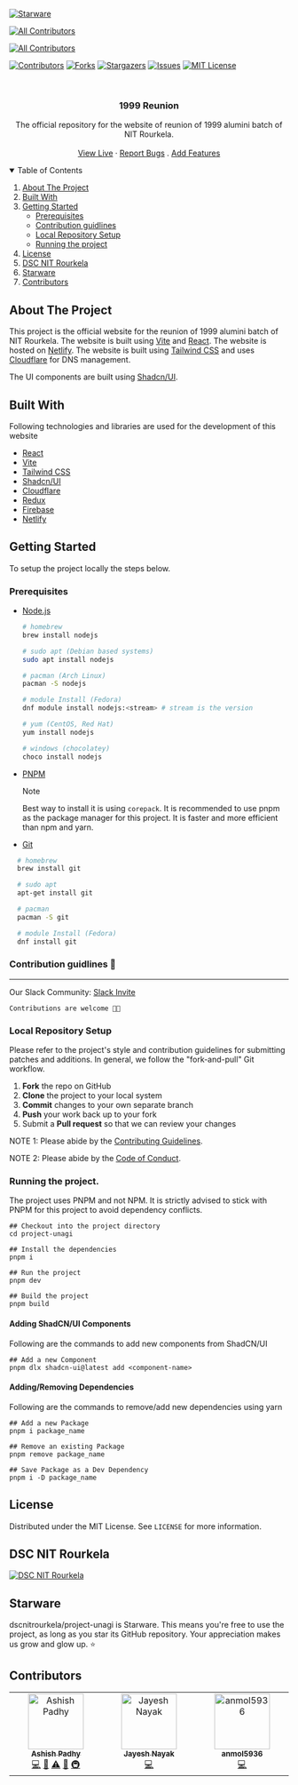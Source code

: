 [![Starware](https://img.shields.io/badge/Starware-⭐-black?labelColor=f9b00d)](https://github.com/zepfietje/starware)

<!-- ALL-CONTRIBUTORS-BADGE:START - Do not remove or modify this section -->


[![All Contributors](https://img.shields.io/badge/all_contributors-2-orange.svg?style=flat-square)](#contributors-)


[![All Contributors](https://img.shields.io/badge/all_contributors-3-orange.svg?style=flat-square)](#contributors-)

<!-- ALL-CONTRIBUTORS-BADGE:END -->

[![Contributors][contributors-shield]][contributors-url]
[![Forks][forks-shield]][forks-url]
[![Stargazers][stars-shield]][stars-url]
[![Issues][issues-shield]][issues-url]
[![MIT License][license-shield]][license-url]

<br />
<p align="center">
  <!-- <a href="https://github.com/dscnitrourkela/project-unagi">
    <img src="images/logo.png" alt="Logo" width="130">
  </a> -->

  <h3 align="center">1999 Reunion</h3>

  <p align="center">
    The official repository for the website of reunion of 1999 alumini batch of NIT Rourkela.
    <br />
    <br />
    <a href="#">View Live</a>
    ·
    <a href="https://github.com/dscnitrourkela/project-unagi/issues">Report Bugs</a>
    .
    <a href="https://github.com/dscnitrourkela/project-unagi/issues">Add Features</a>
  </p>
</p>

<!-- TABLE OF CONTENTS -->
<details open="open">
  <summary>Table of Contents</summary>
  <ol>
    <li>
      <a href="#about-the-project">About The Project</a>
      <ul>
      </ul>
        <li><a href="#built-with">Built With</a></li>
    </li>
    <li>
      <a href="#getting-started">Getting Started</a>
      <ul>
        <li><a href="#prerequisites">Prerequisites</a></li>
        <li><a href="#contribution-guidlines">Contribution guidlines</a></li>
        <li><a href="#local-repository-setup">Local Repository Setup</a></li>
        <li><a href="#running-the-project">Running the project</a></li>
      </ul>
    </li>
    <li><a href="#license">License</a></li>
    <li><a href="#dsc-nit-rourkela">DSC NIT Rourkela</a></li>
    <li><a href="#starware">Starware</a></li>
    <li><a href="#contributors">Contributors</a></li>
  </ol>
</details>

## About The Project

This project is the official website for the reunion of 1999 alumini batch of NIT Rourkela. The website is built using [Vite](https://vitejs.dev/) and [React](https://reactjs.org/). The website is hosted on [Netlify](https://www.netlify.com/). The website is built using [Tailwind CSS](https://tailwindcss.com/) and uses [Cloudflare](https://www.cloudflare.com/) for DNS management.

The UI components are built using [Shadcn/UI](https://shadcn-ui.vercel.app/).

## Built With

Following technologies and libraries are used for the development of this website

-  [React](https://reactjs.org/)
-  [Vite](https://vitejs.dev/)
-  [Tailwind CSS](https://tailwindcss.com/)
-  [Shadcn/UI](https://shadcn-ui.vercel.app/)
-  [Cloudflare](https://www.cloudflare.com/)
-  [Redux](https://redux.js.org/)
-  [Firebase](https://firebase.google.com/)
-  [Netlify](https://www.netlify.com/)

## Getting Started

To setup the project locally the steps below.

### Prerequisites

-  [Node.js](https://nodejs.org/en/download/)

   ```sh
   # homebrew
   brew install nodejs

   # sudo apt (Debian based systems)
   sudo apt install nodejs

   # pacman (Arch Linux)
   pacman -S nodejs

   # module Install (Fedora)
   dnf module install nodejs:<stream> # stream is the version

   # yum (CentOS, Red Hat)
   yum install nodejs

   # windows (chocolatey)
   choco install nodejs

   ```

-  [PNPM](https://pnpm.io/installation)

   > [!NOTE]
   > Best way to install it is using `corepack`. It is recommended to use pnpm as the package manager for this project. It is faster and more efficient than npm and yarn.

-  [Git](https://git-scm.com/downloads)

```sh
  # homebrew
  brew install git

  # sudo apt
  apt-get install git

  # pacman
  pacman -S git

  # module Install (Fedora)
  dnf install git

```

### Contribution guidlines 🎃

---

Our Slack Community: [Slack Invite](http://bit.ly/NITRDevs) <br>

`Contributions are welcome 🎉🎉`

### Local Repository Setup

Please refer to the project's style and contribution guidelines for submitting patches and additions. In general, we follow the "fork-and-pull" Git workflow.

1. **Fork** the repo on GitHub
2. **Clone** the project to your local system
3. **Commit** changes to your own separate branch
4. **Push** your work back up to your fork
5. Submit a **Pull request** so that we can review your changes

NOTE 1: Please abide by the [Contributing Guidelines](https://github.com/dscnitrourkela/project-unagi/blob/master/CONTRIBUTING.md).

NOTE 2: Please abide by the [Code of Conduct](https://github.com/dscnitrourkela/project-unagi/blob/master/CODE_OF_CONDUCT.md).

### Running the project.

The project uses PNPM and not NPM. It is strictly advised to stick with PNPM for this project to avoid dependency conflicts.

```
## Checkout into the project directory
cd project-unagi

## Install the dependencies
pnpm i

## Run the project
pnpm dev

## Build the project
pnpm build

```

#### Adding ShadCN/UI Components

Following are the commands to add new components from ShadCN/UI

```
## Add a new Component
pnpm dlx shadcn-ui@latest add <component-name>

```

#### Adding/Removing Dependencies

Following are the commands to remove/add new dependencies using yarn

```
## Add a new Package
pnpm i package_name

## Remove an existing Package
pnpm remove package_name

## Save Package as a Dev Dependency
pnpm i -D package_name
```

## License

Distributed under the MIT License. See `LICENSE` for more information.

## DSC NIT Rourkela

[![DSC NIT Rourkela][dsc-nitrourkela]](https://dscnitrourkela.org)

## Starware

dscnitrourkela/project-unagi is Starware.
This means you're free to use the project, as long as you star its GitHub repository.
Your appreciation makes us grow and glow up. ⭐

<!-- MARKDOWN LINKS & IMAGES -->
<!-- https://www.markdownguide.org/basic-syntax/#reference-style-links -->

[contributors-shield]: https://img.shields.io/github/contributors/dscnitrourkela/project-unagi?style=for-the-badge
[contributors-url]: https://github.com/dscnitrourkela/project-unagi/graphs/contributors
[forks-shield]: https://img.shields.io/github/forks/dscnitrourkela/project-unagi?style=for-the-badge
[forks-url]: https://github.com/dscnitrourkela/project-unagi/network/members
[stars-shield]: https://img.shields.io/github/stars/dscnitrourkela/project-unagi?style=for-the-badge
[stars-url]: https://github.com/dscnitrourkela/project-unagi/stargazers
[issues-shield]: https://img.shields.io/github/issues/dscnitrourkela/project-unagi?style=for-the-badge
[issues-url]: https://github.com/dscnitrourkela/project-unagi/issues
[license-shield]: https://img.shields.io/github/license/dscnitrourkela/project-unagi?style=for-the-badge
[license-url]: https://github.com/dscnitrourkela/project-unagi/blob/main/LICENSE
[product-screenshot]: images/Compose.png
[dsc-nitrourkela]: images/repoCover.png

## Contributors

<!-- ALL-CONTRIBUTORS-LIST:START - Do not remove or modify this section -->
<!-- prettier-ignore-start -->
<!-- markdownlint-disable -->
<table>
  <tbody>
    <tr>
      <td align="center" valign="top" width="14.28%"><a href="http://ashishpadhy.live"><img src="https://avatars.githubusercontent.com/u/100484401?v=4?s=100" width="100px;" alt="Ashish Padhy"/><br /><sub><b>Ashish Padhy</b></sub></a><br /><a href="https://github.com/dscnitrourkela/project-udon/commits?author=Shurtu-gal" title="Code">💻</a> <a href="#projectManagement-Shurtu-gal" title="Project Management">📆</a> <a href="https://github.com/dscnitrourkela/project-udon/commits?author=Shurtu-gal" title="Tests">⚠️</a> <a href="#maintenance-Shurtu-gal" title="Maintenance">🚧</a> <a href="#infra-Shurtu-gal" title="Infrastructure (Hosting, Build-Tools, etc)">🚇</a></td>
      <td align="center" valign="top" width="14.28%"><a href="https://github.com/starkjay21"><img src="https://avatars.githubusercontent.com/u/100998898?v=4?s=100" width="100px;" alt="Jayesh Nayak"/><br /><sub><b>Jayesh Nayak</b></sub></a><br /><a href="https://github.com/dscnitrourkela/project-udon/commits?author=starkjay21" title="Code">💻</a></td>
      <td align="center" valign="top" width="14.28%"><a href="https://github.com/anmol5936"><img src="https://avatars.githubusercontent.com/u/127973342?v=4?s=100" width="100px;" alt="anmol5936"/><br /><sub><b>anmol5936</b></sub></a><br /><a href="https://github.com/dscnitrourkela/project-udon/commits?author=anmol5936" title="Code">💻</a></td>
    </tr>
  </tbody>
</table>

<!-- markdownlint-restore -->
<!-- prettier-ignore-end -->

<!-- ALL-CONTRIBUTORS-LIST:END -->
